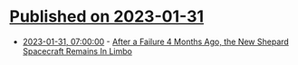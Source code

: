 # [Published on 2023-01-31](index.md)

* [2023-01-31, 07:00:00](https://science.slashdot.org/story/23/01/31/051233/after-a-failure-4-months-ago-the-new-shepard-spacecraft-remains-in-limbo?utm_source=rss1.0mainlinkanon&utm_medium=feed) - [After a Failure 4 Months Ago, the New Shepard Spacecraft Remains In Limbo](https://science.slashdot.org/story/23/01/31/051233/after-a-failure-4-months-ago-the-new-shepard-spacecraft-remains-in-limbo?utm_source=rss1.0mainlinkanon&utm_medium=feed)
